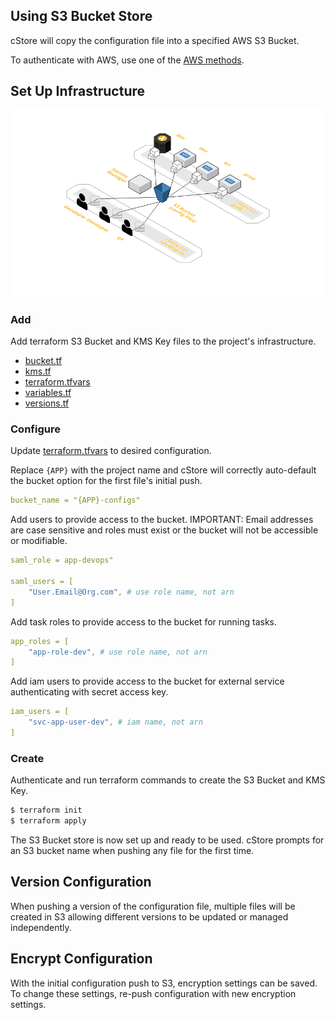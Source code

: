 ## Using S3 Bucket Store ##

cStore will copy the configuration file into a specified AWS S3 Bucket.

To authenticate with AWS, use one of the [AWS methods](https://docs.aws.amazon.com/sdk-for-go/v1/developer-guide/configuring-sdk.html).

## Set Up Infrastructure ##

![AWS Architecture Example](cstore.png "AWS Architecture Example")

### Add ###
Add terraform S3 Bucket and KMS Key files to the project's infrastructure.
- [bucket.tf](../infrastructure/s3/bucket.tf)
- [kms.tf](../infrastructure/s3/kms.tf)
- [terraform.tfvars](../infrastructure/s3/terraform.tfvars)
- [variables.tf](../infrastructure/s3/variables.tf)
- [versions.tf](../infrastructure/s3/versions.tf)

### Configure ###
Update [terraform.tfvars](../infrastructure/s3/terraform.tfvars) to desired configuration.

Replace `{APP}` with the project name and cStore will correctly auto-default the bucket option for the first file's initial push.
```yml
bucket_name = "{APP}-configs"
```
Add users to provide access to the bucket. IMPORTANT: Email addresses are case sensitive and roles must exist or the bucket will not be accessible or modifiable.

```yml
saml_role = app-devops"

saml_users = [
    "User.Email@Org.com", # use role name, not arn
]
```

Add task roles to provide access to the bucket for running tasks.
```yml
app_roles = [
    "app-role-dev", # use role name, not arn
]
```

Add iam users to provide access to the bucket for external service authenticating with secret access key.
```yml
iam_users = [
    "svc-app-user-dev", # iam name, not arn
]
```

### Create ###
Authenticate and run terraform commands to create the S3 Bucket and KMS Key.

```bash
$ terraform init
$ terraform apply 
```

The S3 Bucket store is now set up and ready to be used. cStore prompts for an S3 bucket name when pushing any file for the first time.


## Version Configuration ##

When pushing a version of the configuration file, multiple files will be created in S3 allowing different versions to be updated or managed independently.

## Encrypt Configuration ##

With the initial configuration push to S3, encryption settings can be saved. To change these settings, re-push configuration with new encryption settings.


